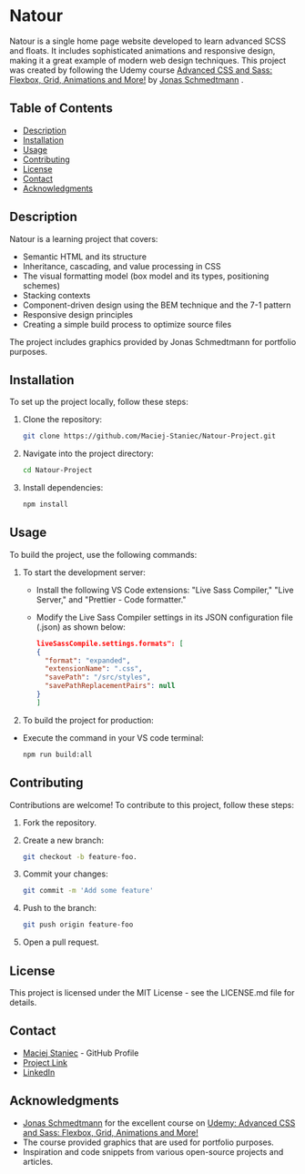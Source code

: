 # Natour

Natour is a single home page website developed to learn advanced SCSS and floats. It includes sophisticated animations and responsive design, making it a great example of modern web design techniques. This project was created by following the Udemy course [Advanced CSS and Sass: Flexbox, Grid, Animations and More!](https://www.udemy.com/course/advanced-css-and-sass) by [Jonas Schmedtmann](https://x.com/jonasschmedtman) .

## Table of Contents

- [Description](#description)
- [Installation](#installation)
- [Usage](#usage)
- [Contributing](#contributing)
- [License](#license)
- [Contact](#contact)
- [Acknowledgments](#acknowledgments)

## Description

Natour is a learning project that covers:

- Semantic HTML and its structure
- Inheritance, cascading, and value processing in CSS
- The visual formatting model (box model and its types, positioning schemes)
- Stacking contexts
- Component-driven design using the BEM technique and the 7-1 pattern
- Responsive design principles
- Creating a simple build process to optimize source files

The project includes graphics provided by Jonas Schmedtmann for portfolio purposes.

## Installation

To set up the project locally, follow these steps:

1. Clone the repository:

   ```sh
   git clone https://github.com/Maciej-Staniec/Natour-Project.git

   ```

2. Navigate into the project directory:

   ```sh
   cd Natour-Project
   ```

3. Install dependencies:

   ```sh
   npm install
   ```

## Usage

To build the project, use the following commands:

1. To start the development server:

   - Install the following VS Code extensions: "Live Sass Compiler," "Live Server," and "Prettier - Code formatter."

   - Modify the Live Sass Compiler settings in its JSON configuration file (.json) as shown below:

     ```json
     liveSassCompile.settings.formats": [
     {
       "format": "expanded",
       "extensionName": ".css",
       "savePath": "/src/styles",
       "savePathReplacementPairs": null
     }
     ]
     ```

2. To build the project for production:

- Execute the command in your VS code terminal:

  ```sh
  npm run build:all
  ```

## Contributing

Contributions are welcome! To contribute to this project, follow these steps:

1. Fork the repository.
2. Create a new branch:

   ```sh
   git checkout -b feature-foo.
   ```

3. Commit your changes:

   ```sh
   git commit -m 'Add some feature'
   ```

4. Push to the branch:

   ```sh
   git push origin feature-foo
   ```

5. Open a pull request.

## License

This project is licensed under the MIT License - see the LICENSE.md file for details.

## Contact

- [Maciej Staniec](https://github.com/Maciej-Staniec/) - GitHub Profile
- [Project Link](https://github.com/Maciej-Staniec/Natour-Project)
- [LinkedIn](https://www.linkedin.com/in/maciej-staniec/)

## Acknowledgments

- [Jonas Schmedtmann](https://x.com/jonasschmedtman) for the excellent course on [Udemy: Advanced CSS and Sass: Flexbox, Grid, Animations and More!](https://www.udemy.com/course/advanced-css-and-sass)
- The course provided graphics that are used for portfolio purposes.
- Inspiration and code snippets from various open-source projects and articles.
